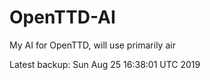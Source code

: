 # OpenTTD-AI
My AI for OpenTTD, will use primarily air

Latest backup: Sun Aug 25 16:38:01 UTC 2019
